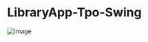# LibraryApp-Tpo-Swing
![image](https://user-images.githubusercontent.com/48740052/175774010-f33ca64f-2098-40c2-b5e8-3f8c7db6487c.png)
